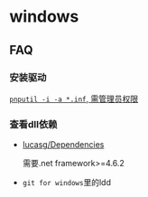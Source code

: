 # windows

## FAQ
### 安装驱动
[`pnputil -i -a *.inf`, 需管理员权限](https://help.aliyun.com/document_detail/217543.html#section-1kb-hov-812)

### 查看dll依赖
- [lucasg/Dependencies](https://zhuanlan.zhihu.com/p/395557318)

	需要.net framework>=4.6.2
- `git for windows`里的ldd